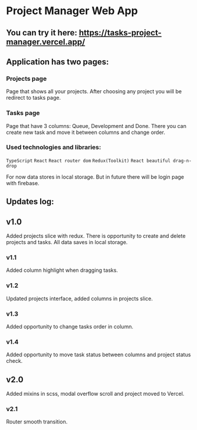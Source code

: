 # Project Manager Web App

## You can try it here: https://tasks-project-manager.vercel.app/

## Application has two pages:

### Projects page

Page that shows all your projects. After choosing any project you will be redirect to tasks page.

### Tasks page

Page that have 3 columns: Queue, Development and Done. There you can create new task and move it between columns and change order.

### Used technologies and libraries:

`TypeScript`
`React`
`React router dom`
`Redux(Toolkit)`
`React beautiful drag-n-drop`

For now data stores in local storage. But in future there will be login page with firebase.

## Updates log:

## v1.0

Added projects slice with redux. There is opportunity to create and delete projects and tasks. All data saves in local storage.

### v1.1

Added column highlight when dragging tasks.

### v1.2

Updated projects interface, added columns in projects slice.

### v1.3

Added opportunity to change tasks order in column.

### v1.4

Added opportunity to move task status between columns and project status check.

## v2.0

Added mixins in scss, modal overflow scroll and project moved to Vercel.

### v2.1

Router smooth transition.